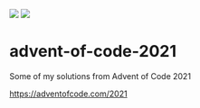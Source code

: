 ![](https://img.shields.io/badge/days%20completed-14-red)
![](https://img.shields.io/badge/stars%20⭐-28-yellow)

# advent-of-code-2021
Some of my solutions from Advent of Code 2021 

https://adventofcode.com/2021
